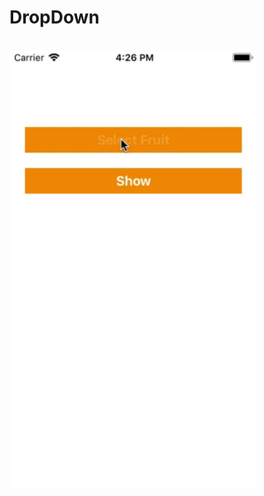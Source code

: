 # DropDown

<br><img height="700" src="https://github.com/vshalvaghasiya/DropDown/blob/master/Dropdown.gif">
</br>
